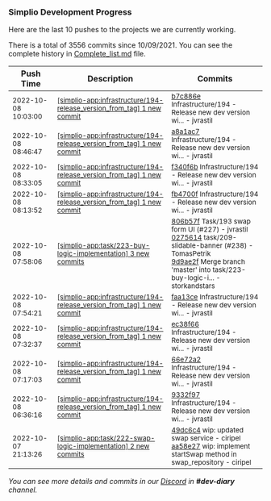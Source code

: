 
### Simplio Development Progress

Here are the last 10 pushes to the projects we are currently working.

There is a total of 3556 commits since 10/09/2021. You can see the complete history in
 [Complete_list.md](Complete_list.md) file.

| Push Time | Description | Commits |
| --- | --- | --- |
| <sub>2022-10-08 10:03:00</sub> | <sub>[[simplio-app:infrastructure/194\-release\_version\_from\_tag] 1 new commit](https://github.com/SimplioOfficial/simplio-app/commit/b7c886ee8833f03d87fae09fa2cf6aaaf23aa817)</sub> | <sub>[b7c886e](https://github.com/SimplioOfficial/simplio-app/commit/b7c886ee8833f03d87fae09fa2cf6aaaf23aa817) Infrastructure/194 - Release new dev version wi... - jvrastil</sub> |
| <sub>2022-10-08 08:46:47</sub> | <sub>[[simplio-app:infrastructure/194\-release\_version\_from\_tag] 1 new commit](https://github.com/SimplioOfficial/simplio-app/commit/a8a1ac722662d7eb9ed7c27694b2dbb6283684a2)</sub> | <sub>[a8a1ac7](https://github.com/SimplioOfficial/simplio-app/commit/a8a1ac722662d7eb9ed7c27694b2dbb6283684a2) Infrastructure/194 - Release new dev version wi... - jvrastil</sub> |
| <sub>2022-10-08 08:33:05</sub> | <sub>[[simplio-app:infrastructure/194\-release\_version\_from\_tag] 1 new commit](https://github.com/SimplioOfficial/simplio-app/commit/f340f6b60926b03d95bca3c57ec6881733fe4049)</sub> | <sub>[f340f6b](https://github.com/SimplioOfficial/simplio-app/commit/f340f6b60926b03d95bca3c57ec6881733fe4049) Infrastructure/194 - Release new dev version wi... - jvrastil</sub> |
| <sub>2022-10-08 08:13:52</sub> | <sub>[[simplio-app:infrastructure/194\-release\_version\_from\_tag] 1 new commit](https://github.com/SimplioOfficial/simplio-app/commit/fb4700f170cf9efb6b6d6680b58209fa9b43d69e)</sub> | <sub>[fb4700f](https://github.com/SimplioOfficial/simplio-app/commit/fb4700f170cf9efb6b6d6680b58209fa9b43d69e) Infrastructure/194 - Release new dev version wi... - jvrastil</sub> |
| <sub>2022-10-08 07:58:06</sub> | <sub>[[simplio-app:task/223\-buy\-logic\-implementation] 3 new commits](https://github.com/SimplioOfficial/simplio-app/compare/95ba293cbf34...9d9ae2f88844)</sub> | <sub>[806b57f](https://github.com/SimplioOfficial/simplio-app/commit/806b57f76e2d9a92692fd3b45d13eaeef066b939) Task/193 swap form UI (#227) - jvrastil<br>[0275614](https://github.com/SimplioOfficial/simplio-app/commit/0275614f5f3dc20d13ea1467255eaba2fc0072e7) task/209-slidable-banner (#238) - TomasPetrik<br>[9d9ae2f](https://github.com/SimplioOfficial/simplio-app/commit/9d9ae2f8884463ef90e8d242b5a4237e6506f007) Merge branch 'master' into task/223-buy-logic-i... - storkandstars</sub> |
| <sub>2022-10-08 07:54:21</sub> | <sub>[[simplio-app:infrastructure/194\-release\_version\_from\_tag] 1 new commit](https://github.com/SimplioOfficial/simplio-app/commit/faa13ce7a221edbba2203626f56adc416174fd5b)</sub> | <sub>[faa13ce](https://github.com/SimplioOfficial/simplio-app/commit/faa13ce7a221edbba2203626f56adc416174fd5b) Infrastructure/194 - Release new dev version wi... - jvrastil</sub> |
| <sub>2022-10-08 07:32:37</sub> | <sub>[[simplio-app:infrastructure/194\-release\_version\_from\_tag] 1 new commit](https://github.com/SimplioOfficial/simplio-app/commit/ec38f6668a1cbf07e4ea9856be769ce5634c2dea)</sub> | <sub>[ec38f66](https://github.com/SimplioOfficial/simplio-app/commit/ec38f6668a1cbf07e4ea9856be769ce5634c2dea) Infrastructure/194 - Release new dev version wi... - jvrastil</sub> |
| <sub>2022-10-08 07:17:03</sub> | <sub>[[simplio-app:infrastructure/194\-release\_version\_from\_tag] 1 new commit](https://github.com/SimplioOfficial/simplio-app/commit/66e72a2df720014df90d5f15b01c53e567bd67c6)</sub> | <sub>[66e72a2](https://github.com/SimplioOfficial/simplio-app/commit/66e72a2df720014df90d5f15b01c53e567bd67c6) Infrastructure/194 - Release new dev version wi... - jvrastil</sub> |
| <sub>2022-10-08 06:36:16</sub> | <sub>[[simplio-app:infrastructure/194\-release\_version\_from\_tag] 1 new commit](https://github.com/SimplioOfficial/simplio-app/commit/9332f9735f4258d1263cf285bd8288cf96e43c73)</sub> | <sub>[9332f97](https://github.com/SimplioOfficial/simplio-app/commit/9332f9735f4258d1263cf285bd8288cf96e43c73) Infrastructure/194 - Release new dev version wi... - jvrastil</sub> |
| <sub>2022-10-07 21:13:26</sub> | <sub>[[simplio-app:task/222\-swap\-logic\-implementation] 2 new commits](https://github.com/SimplioOfficial/simplio-app/compare/a86d9cffe88b...aa58e27a520c)</sub> | <sub>[49dc6c4](https://github.com/SimplioOfficial/simplio-app/commit/49dc6c44c4537a95e9ad1a1e8be5c5b49a63a174) wip: updated swap service - ciripel<br>[aa58e27](https://github.com/SimplioOfficial/simplio-app/commit/aa58e27a520c36cd341cfa9c519fe494efd6b589) wip: implement startSwap method in swap_repository - ciripel</sub> |

_You can see more details and commits in our [Discord](https://discord.gg/aKhjuwZmdP) in **#dev-diary** channel._
